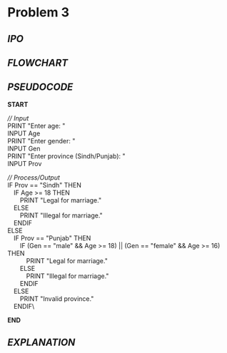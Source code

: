 # Problem 3

## *IPO*

## *FLOWCHART*

## *PSEUDOCODE*

**START**

*// Input*\
PRINT "Enter age: "\
INPUT Age\
PRINT "Enter gender: "\
INPUT Gen\
PRINT "Enter province (Sindh/Punjab): "\
INPUT Prov

*// Process/Output*\
IF Prov == "Sindh" THEN\
&emsp;IF Age >= 18 THEN\
&emsp;&emsp;PRINT "Legal for marriage."\
&emsp;ELSE\
&emsp;&emsp;PRINT "Illegal for marriage."\
&emsp;ENDIF\
ELSE\
&emsp;IF Prov == "Punjab" THEN\
&emsp;&emsp;IF (Gen == "male" && Age >= 18) || (Gen == "female" && Age >= 16) THEN\
&emsp;&emsp;&emsp;PRINT "Legal for marriage."\
&emsp;&emsp;ELSE\
&emsp;&emsp;&emsp;PRINT "Illegal for marriage."\
&emsp;&emsp;ENDIF\
&emsp;ELSE\
&emsp;&emsp;PRINT "Invalid province."\
&emsp;ENDIF\

**END**

## *EXPLANATION*
